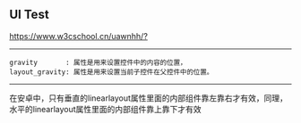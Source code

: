 ## UI Test  

[<https://www.w3cschool.cn/uawnhh/?>]()

---

```
gravity       : 属性是用来设置控件中的内容的位置，
layout_gravity: 属性是用来设置当前子控件在父控件中的位置。
```

---

在安卓中，只有垂直的linearlayout属性里面的内部组件靠左靠右才有效，同理，水平的linearlayout属性里面的内部组件靠上靠下才有效

